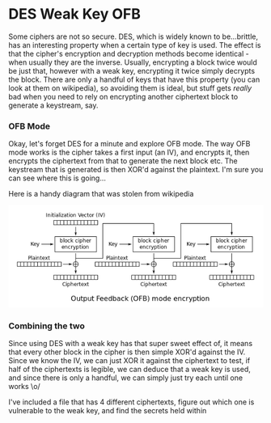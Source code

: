 # DES Weak Key OFB

Some ciphers are not so secure. DES, which is widely known to be...brittle, has 
an interesting property when a certain type of key is used. The effect is that 
the cipher's encryption and decryption methods become identical - when usually 
they are the inverse. Usually, encrypting a block twice would be just that, however 
with a weak key, encrypting it twice simply decrypts the block. There are only a handful 
of keys that have this property (you can look at them on wikipedia), so avoiding them 
is ideal, but stuff gets _really_ bad when you need to rely on encrypting another ciphertext 
block to generate a keystream, say.

### OFB Mode

Okay, let's forget DES for a minute and explore OFB mode. The way OFB mode works 
is the cipher takes a first input (an IV), and encrypts it, then encrypts the 
ciphertext from that to generate the next block etc. The keystream that is generated 
is then XOR'd against the plaintext. I'm sure you can see where this is going...

Here is a handy diagram that was stolen from wikipedia

![ofb diagram](https://github.com/C-Sto/Writeups/blob/master/HowTo/Blocks/3.%20DES%20Weak%20key%20OFB/OFB.png)

### Combining the two

Since using DES with a weak key has that super sweet effect of, it means 
that every other block in the cipher is then simple XOR'd against the IV. 
Since we know the IV, we can just XOR it against the ciphertext to test, if 
half of the ciphertexts is legible, we can deduce that a weak key is used, 
and since there is only a handful, we can simply just try each until one works \o/

I've included a file that has 4 different ciphertexts, figure out which one 
is vulnerable to the weak key, and find the secrets held within